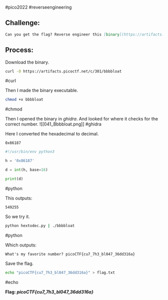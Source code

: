 #pico2022 #reverseengineering 

## Challenge:
```md
Can you get the flag? Reverse engineer this [binary](https://artifacts.picoctf.net/c/301/bbbbloat).
```

## Process:
Download the binary.
```bash
curl -O https://artifacts.picoctf.net/c/301/bbbbloat
```
#curl 

Then I made the binary executable.
```bash
chmod +x bbbbloat
```
#chmod 

Then I opened the binary in *ghidra*. And looked for where it checks for the correct number.
![[041_Bbbbloat.png]]
#ghidra 

Here I converted the hexadecimal to decimal.
```
0x86187
```

```python
#!/usr/bin/env python3

h = '0x86187'

d = int(h, base=16)

print(d)
```
#python 

This outputs:
```
549255
```

So we try it.
```bash
python hextodec.py | ./bbbbloat
```
#python 

Which outputs:
```
What's my favorite number? picoCTF{cu7_7h3_bl047_36dd316a}
```

Save the flag.
```bash
echo "picoCTF{cu7_7h3_bl047_36dd316a}" > flag.txt
```
#echo 

**Flag: *picoCTF{cu7_7h3_bl047_36dd316a}***
